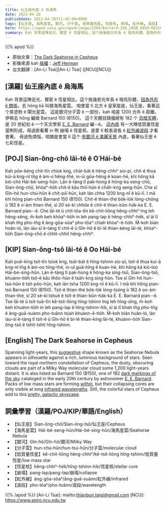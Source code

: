 ```yaml
---
title: 仙王座內底 ê 烏海馬
date: 2023-04-20
publishdate: 2023-04-20T11:45:00+0800
tags: [仙王座, 海馬星雲, 銀河, 分子雲, 低質量恆星, 恆星核, 崩塌, 紅外線, 波段]
hero: https://apod.nasa.gov/apod/image/2304/Barnard-150_LRGB_HIGH-RES1024.jpg
summary: Kah 背景這陣足光、實密 ê 恆星相比，這个拖幾若光年長 ê 暗烏形體，因為外形 ê 關係，去 hŏng kā 叫做海馬星雲。
---
```


{{% apod %}}

- 原始文章：[The Dark Seahorse in Cepheus](https://apod.nasa.gov/apod/ap230420.html)
- 影像來源 kah [版權][copyright]：[Jeff Herman](http://astro.ihermans.com/index.html)
- 台文翻譯：[An-Li Tsai][An-Li Tsai] ([NCU][NCU])

## [漢羅] 仙王座內底 ê 烏海馬
Kah 背景這陣足光、實密 ê 恆星相比，這个拖幾若光年長 ê 暗烏形體，[因為外形 ê 關係][suggestive]，去 hŏng kā 叫做海馬星雲。
咱會當 tī 北方 ê 皇家星座，仙王座，看著這个厚塗粉 ê 閘光星雲。
這是銀河分子雲 ê 一部份，kah 咱差 1200 光年 ê 距離。
伊嘛去 hŏng 編做 Barnard 150 (B150)。
這个天體目錄攏總有 182 个 [烏暗天體][dark markings of the sky]，是 20 世紀初 ê 一个天文學家 [E. E. Barnard][E. E. Barnard] 編--ê。
[這內底][within] 有一大陣低質量恆星當咧形成，毋過欲看著 in 咧 崩塌 ê 恆星核，是愛 tī 較長波長 ê [紅外線波段][infrared wavelengths] 才看會著。
毋過免煩惱，咱猶是會當 tī 這个 [有銀河 ê 美麗天景][pretty, galactic skyscape] 內底，看著仙王座 ê 七彩恆星。

## [POJ] Sian-ông-chō lāi-té ê O͘ Hái-bé
Kah pōe-kéng chit-tīn chiok kng, cha̍t-ba̍t ê hêng-chhiⁿ sio-pí, chit-ê thoa kúi-ā kng-nî tn̂g ê àm-o͘ hêng-thé, in-ūi gōa-hêng ê koan-hē, khì hŏng kā kiò-chò Hái-bé-seng-hûn.
Lán ē-tàng tī pak-hong ê hông-ka seng-chō, Sian-ông-chō, khòaⁿ-tio̍h chit-ê kāu thô͘-hún ê cha̍h-kng seng-hûn.
Che sī Gîn-hô hun-chú-hûn ê chi̍t-pō͘-hūn, kah lán chha 1200 kng-nî ê kū-lī.
I mā khì hŏng pian-chò Barnard 150 (B150).
Chit-ê thian-thé bo̍k-lo̍k lóng-chóng ū 182 ê o͘-àm thian-thé, sī 20 sè-kí chhōe ê chi̍t-ê thian-bûn-ha̍k-ka E. E. Barnard pian--ê.
Che lāi-té ū chi̍t-tōa-tīn kē-chit-liōng hêng-chhiⁿ tng leh hêng-sêng, m̄-koh beh khòaⁿ-tio̍h in leh pang-lap ê hêng-chhiⁿ-he̍k, sī ài tī khah tn̂g pho-tn̂g ê âng-gōa-sòaⁿ pho-tōaⁿ chiah khòaⁿ-ē-tio̍h.
M̄-koh bián hoân-ló, lán iáu-sī ē-tàng tī chit-ê ū Gîn-hô ê bí-lē thian-kéng lāi-té, khòaⁿ-tio̍h Sian-ông-chō ê chhit-chhit hêng-chhiⁿ.

## [KIP] Sian-ông-tsō lāi-té ê Oo Hái-bé
Kah puē-kíng tsit-tīn tsiok kng, tsa̍t-ba̍t ê hîng-tshinn sio-pí, tsit-ê thua kuí-ā kng-nî tn̂g ê àm-oo hîng-thé, in-uī guā-hîng ê kuan-hē, khì hŏng kā kiò-tsò Hái-bé-sing-hûn.
Lán ē-tàng tī pak-hong ê hông-ka sing-tsō, Sian-ông-tsō, khuànn-tio̍h tsit-ê kāu thôo-hún ê tsa̍h-kng sing-hûn.
Tse sī Gîn-hô hun-tsú-hûn ê tsi̍t-pōo-hūn, kah lán tsha 1200 kng-nî ê kū-lī.
I mā khì hŏng pian-tsò Barnard 150 (B150).
Tsit-ê thian-thé bo̍k-lo̍k lóng-tsóng ū 182 ê oo-àm thian-thé, sī 20 sè-kí tshuē ê tsi̍t-ê thian-bûn-ha̍k-ka E. E. Barnard pian--ê.
Tse lāi-té ū tsi̍t-tuā-tīn kē-tsit-liōng hîng-tshinn tng leh hîng-sîng, m̄-koh beh khuànn-tio̍h in leh pang-lap ê hîng-tshinn-hi̍k, sī ài tī khah tn̂g pho-tn̂g ê âng-guā-suànn pho-tuānn tsiah khuànn-ē-tio̍h.
M̄-koh bián huân-ló, lán iáu-sī ē-tàng tī tsit-ê ū Gîn-hô ê bí-lē thian-kíng lāi-té, khuànn-tio̍h Sian-ông-tsō ê tshit-tshit hîng-tshinn.

## [English] The Dark Seahorse in Cepheus
Spanning light-years, this [suggestive][suggestive] shape known as the Seahorse Nebula appears in silhouette against a rich, luminous background of stars.
Seen toward the royal northern constellation of Cepheus, the dusty, obscuring clouds are part of a Milky Way molecular cloud some 1,200 light-years distant.
It is also listed as Barnard 150 (B150), one of 182 [dark markings of the sky][dark markings of the sky] cataloged in the early 20th century by astronomer [E. E. Barnard][E. E. Barnard].
Packs of low mass stars are forming [within][within], but their collapsing cores are only visible at long [infrared wavelengths][infrared wavelengths].
Still, the colorful stars of Cepheus add to this [pretty, galactic skyscape][pretty, galactic skyscape].

## 詞彙學習（漢羅/POJ/KIP/華語/English）
- 【仙王座】Sian-ông-chō/Sian-ông-tsō/仙王座/Cepheus
- 【海馬星雲】Hái-bé-seng-hûn/Hái-bé-sing-hûn/海馬星雲/Seahorse Nebula
- 【銀河】Gîn-hô/Gîn-hô/銀河/Milky Way
- 【分子雲】hun-chú-hûn/hun-tsú-hûn/分子雲/molecular cloud
- 【低質量恆星】kē-chit-liōng hêng-chhiⁿ/kē-tsit-liōng hîng-tshinn/低質量恆星/low mass star
- 【恆星核】hêng-chhiⁿ-he̍k/hîng-tshinn-hi̍k/恆星核/stellar core
- 【崩塌】pang-lap/pang-lap/崩塌/collapse
- 【紅外線】âng-gōa-sòaⁿ/âng-guā-suànn/紅外線/infrared
- 【波段】pho-tōaⁿ/pho-tuānn/波段/wavelength


{{% /apod %}}
[An-Li Tsai]: mailto:thianbun.taigi@gmail.com
[NCU]: https://www.astro.ncu.edu.tw

[copyright]: https://apod.nasa.gov/apod/fap/lib/about_apod.html#srapply
[License]: https://creativecommons.org/licenses/by/2.0/

[suggestive]:https://ui.adsabs.harvard.edu/?#abs/1916ApJ....43....1B
[dark markings of the sky]:http://adsabs.harvard.edu/cgi-bin/bib_query?1919ApJ....49....1B
[E. E. Barnard]:https://exhibit-archive.library.gatech.edu/barnard/
[within]:https://arxiv.org/abs/0809.4761
[infrared wavelengths]:https://science.nasa.gov/ems/07_infraredwaves
[pretty, galactic skyscape]:http://astro.ihermans.com/nebulae/Barnard-150/index.html

